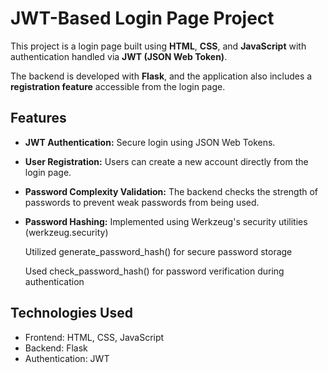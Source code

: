 # JWT-Based Login Page Project

This project is a login page built using **HTML**, **CSS**, and **JavaScript** with authentication handled via **JWT (JSON Web Token)**.

The backend is developed with **Flask**, and the application also includes a **registration feature** accessible from the login page. 

## Features

- **JWT Authentication:** Secure login using JSON Web Tokens.
- **User Registration:** Users can create a new account directly from the login page.
- **Password Complexity Validation:** The backend checks the strength of passwords to prevent weak passwords from being used.
- **Password Hashing:** Implemented using Werkzeug's security utilities (werkzeug.security)

  Utilized generate_password_hash() for secure password storage

  Used check_password_hash() for password verification during authentication

## Technologies Used

- Frontend: HTML, CSS, JavaScript  
- Backend: Flask  
- Authentication: JWT
